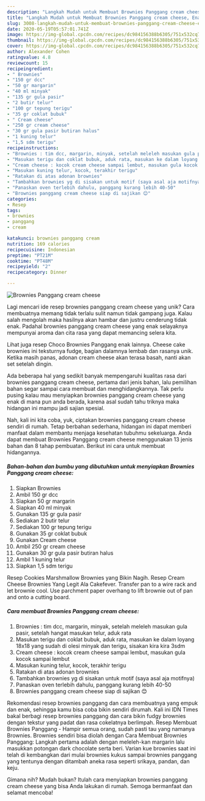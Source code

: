 ```yaml
---
description: "Langkah Mudah untuk Membuat Brownies Panggang cream cheese, Enak Banget"
title: "Langkah Mudah untuk Membuat Brownies Panggang cream cheese, Enak Banget"
slug: 3008-langkah-mudah-untuk-membuat-brownies-panggang-cream-cheese-enak-banget
date: 2020-05-19T05:57:01.741Z
image: https://img-global.cpcdn.com/recipes/dc984156388b6305/751x532cq70/brownies-panggang-cream-cheese-foto-resep-utama.jpg
thumbnail: https://img-global.cpcdn.com/recipes/dc984156388b6305/751x532cq70/brownies-panggang-cream-cheese-foto-resep-utama.jpg
cover: https://img-global.cpcdn.com/recipes/dc984156388b6305/751x532cq70/brownies-panggang-cream-cheese-foto-resep-utama.jpg
author: Alexander Cohen
ratingvalue: 4.8
reviewcount: 15
recipeingredient:
- " Brownies"
- "150 gr dcc"
- "50 gr margarin"
- "40 ml minyak"
- "135 gr gula pasir"
- "2 butir telur"
- "100 gr tepung terigu"
- "35 gr coklat bubuk"
- " Cream cheese"
- "250 gr cream cheese"
- "30 gr gula pasir butiran halus"
- "1 kuning telur"
- "1,5 sdm terigu"
recipeinstructions:
- "Brownies : tim dcc, margarin, minyak, setelah meleleh masukan gula pasir, setelah hangat masukan telur, aduk rata"
- "Masukan terigu dan coklat bubuk, aduk rata, masukan ke dalam loyang 18x18 yang sudah di olesi minyak dan terigu, sisakan kira kira 3sdm"
- "Cream cheese : kocok cream cheese sampai lembut, masukan gula kocok sampai lembut"
- "Masukan kuning telur, kocok, terakhir terigu"
- "Ratakan di atas adonan brownies"
- "Tambahkan brownies yg di sisakan untuk motif (saya asal aja motifnya)"
- "Panaskan oven terlebih dahulu, panggang kurang lebih 40-50"
- "Brownies panggang cream cheese siap di sajikan 😊"
categories:
- Resep
tags:
- brownies
- panggang
- cream

katakunci: brownies panggang cream 
nutrition: 169 calories
recipecuisine: Indonesian
preptime: "PT21M"
cooktime: "PT48M"
recipeyield: "2"
recipecategory: Dinner

---
```



![Brownies Panggang cream cheese](https://img-global.cpcdn.com/recipes/dc984156388b6305/751x532cq70/brownies-panggang-cream-cheese-foto-resep-utama.jpg)

Lagi mencari ide resep brownies panggang cream cheese yang unik? Cara membuatnya memang tidak terlalu sulit namun tidak gampang juga. Kalau salah mengolah maka hasilnya akan hambar dan justru cenderung tidak enak. Padahal brownies panggang cream cheese yang enak selayaknya mempunyai aroma dan cita rasa yang dapat memancing selera kita.

Lihat juga resep Choco Brownies Panggang enak lainnya. Cheese cake brownies ini teksturnya fudge, bagian dalamnya lembab dan rasanya unik. Ketika masih panas, adonan cream cheese akan terasa basah, nanti akan set setelah dingin.

Ada beberapa hal yang sedikit banyak mempengaruhi kualitas rasa dari brownies panggang cream cheese, pertama dari jenis bahan, lalu pemilihan bahan segar sampai cara membuat dan menghidangkannya. Tak perlu pusing kalau mau menyiapkan brownies panggang cream cheese yang enak di mana pun anda berada, karena asal sudah tahu triknya maka hidangan ini mampu jadi sajian spesial.


Nah, kali ini kita coba, yuk, ciptakan brownies panggang cream cheese sendiri di rumah. Tetap berbahan sederhana, hidangan ini dapat memberi manfaat dalam membantu menjaga kesehatan tubuhmu sekeluarga. Anda dapat membuat Brownies Panggang cream cheese menggunakan 13 jenis bahan dan 8 tahap pembuatan. Berikut ini cara untuk membuat hidangannya.

<!--inarticleads1-->

##### Bahan-bahan dan bumbu yang dibutuhkan untuk menyiapkan Brownies Panggang cream cheese:

1. Siapkan  Brownies
1. Ambil 150 gr dcc
1. Siapkan 50 gr margarin
1. Siapkan 40 ml minyak
1. Gunakan 135 gr gula pasir
1. Sediakan 2 butir telur
1. Sediakan 100 gr tepung terigu
1. Gunakan 35 gr coklat bubuk
1. Gunakan  Cream cheese
1. Ambil 250 gr cream cheese
1. Gunakan 30 gr gula pasir butiran halus
1. Ambil 1 kuning telur
1. Siapkan 1,5 sdm terigu


Resep Cookies Marshmallow Brownies yang Bikin Nagih. Resep Cream Cheese Brownies Yang Legit Ala Cakefever. Transfer pan to a wire rack and let brownie cool. Use parchment paper overhang to lift brownie out of pan and onto a cutting board. 

<!--inarticleads2-->

##### Cara membuat Brownies Panggang cream cheese:

1. Brownies : tim dcc, margarin, minyak, setelah meleleh masukan gula pasir, setelah hangat masukan telur, aduk rata
1. Masukan terigu dan coklat bubuk, aduk rata, masukan ke dalam loyang 18x18 yang sudah di olesi minyak dan terigu, sisakan kira kira 3sdm
1. Cream cheese : kocok cream cheese sampai lembut, masukan gula kocok sampai lembut
1. Masukan kuning telur, kocok, terakhir terigu
1. Ratakan di atas adonan brownies
1. Tambahkan brownies yg di sisakan untuk motif (saya asal aja motifnya)
1. Panaskan oven terlebih dahulu, panggang kurang lebih 40-50
1. Brownies panggang cream cheese siap di sajikan 😊


Rekomendasi resep brownies panggang dan cara membuatnya yang empuk dan enak, sehingga kamu bisa coba bikin sendiri dirumah. Kali ini IDN Times bakal berbagi resep brownies panggang dan cara bikin fudgy brownies dengan tekstur yang padat dan rasa cokelatnya berlimpah. Resep Membuat Brownies Panggang - Hampir semua orang, sudah pasti tau yang namanya Brownies. Brownies sendiri bisa diolah dengan Cara Membuat Brownies Panggang: Langkah pertama adalah dengan meleleh-kan margarin lalu masukkan potongan dark chocolate serta beri. Varian kue brownies saat ini telah di kembangkan dari mulai brownies kukus sampai brownies panggang yang tentunya dengan ditambah aneka rasa seperti srikaya, pandan, dan keju. 

Gimana nih? Mudah bukan? Itulah cara menyiapkan brownies panggang cream cheese yang bisa Anda lakukan di rumah. Semoga bermanfaat dan selamat mencoba!
